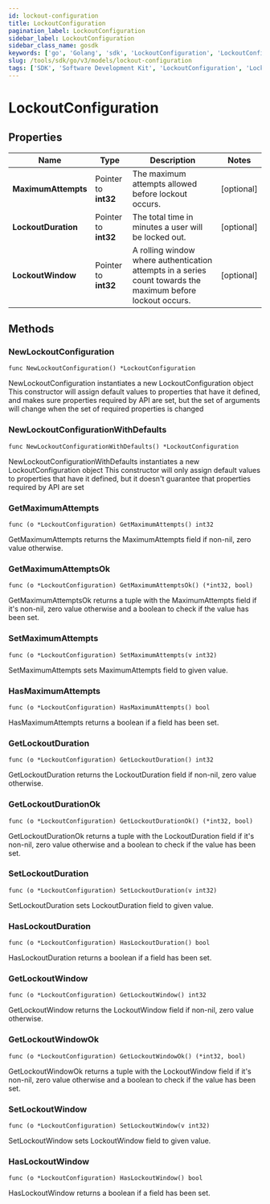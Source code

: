 ```yaml
---
id: lockout-configuration
title: LockoutConfiguration
pagination_label: LockoutConfiguration
sidebar_label: LockoutConfiguration
sidebar_class_name: gosdk
keywords: ['go', 'Golang', 'sdk', 'LockoutConfiguration', 'LockoutConfiguration'] 
slug: /tools/sdk/go/v3/models/lockout-configuration
tags: ['SDK', 'Software Development Kit', 'LockoutConfiguration', 'LockoutConfiguration']
---
```


# LockoutConfiguration

## Properties

Name | Type | Description | Notes
------------ | ------------- | ------------- | -------------
**MaximumAttempts** | Pointer to **int32** | The maximum attempts allowed before lockout occurs. | [optional] 
**LockoutDuration** | Pointer to **int32** | The total time in minutes a user will be locked out. | [optional] 
**LockoutWindow** | Pointer to **int32** | A rolling window where authentication attempts in a series count towards the maximum before lockout occurs. | [optional] 

## Methods

### NewLockoutConfiguration

`func NewLockoutConfiguration() *LockoutConfiguration`

NewLockoutConfiguration instantiates a new LockoutConfiguration object
This constructor will assign default values to properties that have it defined,
and makes sure properties required by API are set, but the set of arguments
will change when the set of required properties is changed

### NewLockoutConfigurationWithDefaults

`func NewLockoutConfigurationWithDefaults() *LockoutConfiguration`

NewLockoutConfigurationWithDefaults instantiates a new LockoutConfiguration object
This constructor will only assign default values to properties that have it defined,
but it doesn't guarantee that properties required by API are set

### GetMaximumAttempts

`func (o *LockoutConfiguration) GetMaximumAttempts() int32`

GetMaximumAttempts returns the MaximumAttempts field if non-nil, zero value otherwise.

### GetMaximumAttemptsOk

`func (o *LockoutConfiguration) GetMaximumAttemptsOk() (*int32, bool)`

GetMaximumAttemptsOk returns a tuple with the MaximumAttempts field if it's non-nil, zero value otherwise
and a boolean to check if the value has been set.

### SetMaximumAttempts

`func (o *LockoutConfiguration) SetMaximumAttempts(v int32)`

SetMaximumAttempts sets MaximumAttempts field to given value.

### HasMaximumAttempts

`func (o *LockoutConfiguration) HasMaximumAttempts() bool`

HasMaximumAttempts returns a boolean if a field has been set.

### GetLockoutDuration

`func (o *LockoutConfiguration) GetLockoutDuration() int32`

GetLockoutDuration returns the LockoutDuration field if non-nil, zero value otherwise.

### GetLockoutDurationOk

`func (o *LockoutConfiguration) GetLockoutDurationOk() (*int32, bool)`

GetLockoutDurationOk returns a tuple with the LockoutDuration field if it's non-nil, zero value otherwise
and a boolean to check if the value has been set.

### SetLockoutDuration

`func (o *LockoutConfiguration) SetLockoutDuration(v int32)`

SetLockoutDuration sets LockoutDuration field to given value.

### HasLockoutDuration

`func (o *LockoutConfiguration) HasLockoutDuration() bool`

HasLockoutDuration returns a boolean if a field has been set.

### GetLockoutWindow

`func (o *LockoutConfiguration) GetLockoutWindow() int32`

GetLockoutWindow returns the LockoutWindow field if non-nil, zero value otherwise.

### GetLockoutWindowOk

`func (o *LockoutConfiguration) GetLockoutWindowOk() (*int32, bool)`

GetLockoutWindowOk returns a tuple with the LockoutWindow field if it's non-nil, zero value otherwise
and a boolean to check if the value has been set.

### SetLockoutWindow

`func (o *LockoutConfiguration) SetLockoutWindow(v int32)`

SetLockoutWindow sets LockoutWindow field to given value.

### HasLockoutWindow

`func (o *LockoutConfiguration) HasLockoutWindow() bool`

HasLockoutWindow returns a boolean if a field has been set.


